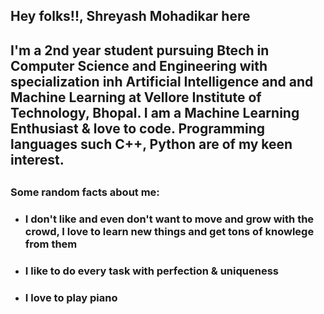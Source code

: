 ## Hey folks!!, Shreyash Mohadikar here
## I'm a 2nd year student pursuing Btech in Computer Science and Engineering with specialization inh Artificial Intelligence and and Machine Learning at Vellore Institute of Technology, Bhopal. I am a Machine Learning Enthusiast & love to code. Programming languages such C++, Python are of my keen interest. 
## 

### Some random facts about me:
- ### I don't like and even don't want to move and grow with the crowd, I love to learn new things and get tons of knowlege from them
- ### I like to do every task with perfection & uniqueness
- ### I love to play piano
  
